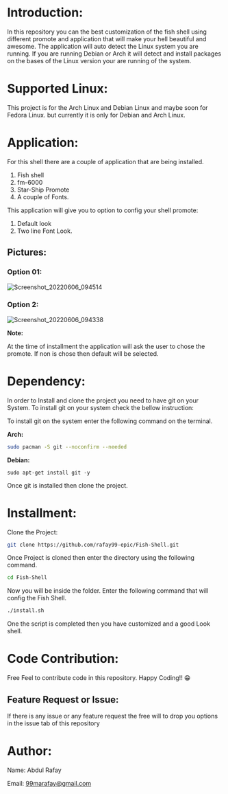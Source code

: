 # Introduction:

In this repository you can the best customization of the fish shell using different promote and application that will make your hell beautiful and awesome. The application will auto detect the Linux system you are running. If you are running Debian or Arch it will detect and install packages on the bases of the Linux version your are running of the system. 

# Supported Linux:

This project is for the Arch Linux and Debian Linux and maybe soon for Fedora Linux. but currently it is only for Debian and Arch Linux.

# Application:

For this shell there are a couple of application that are being installed.

1. Fish shell
2. fm-6000
3. Star-Ship Promote
4. A couple of Fonts.

This application will give you to option to config your shell promote: 

1. Default look
2. Two line Font Look.

## Pictures:

### Option 01:
![Screenshot_20220606_094514](https://user-images.githubusercontent.com/82662797/172096668-cdb21de6-3634-4abd-b516-78645bb493f7.png)

### Option 2:

![Screenshot_20220606_094338](https://user-images.githubusercontent.com/82662797/172096646-ce6f6ecd-9ffc-4c11-927e-dbdb4756b1ec.png)


**Note:**

At the time of installment the application will ask the user to chose the promote. If non is chose then default will be selected.

# Dependency:

In order to Install and clone the project you need to have git on your System. To install git on your system check the bellow instruction:

To install git on the system enter the following command on the terminal.

**Arch:**

```bash
sudo pacman -S git --noconfirm --needed
```

**Debian:**

```
sudo apt-get install git -y
```

 Once git is installed then clone the project.

# Installment:

Clone the Project:

```bash
git clone https://github.com/rafay99-epic/Fish-Shell.git
```

Once Project is cloned then enter the directory using the following command.

```bash
cd Fish-Shell
```

Now you will be inside the folder. Enter the following command that will config the Fish Shell.

```bash
./install.sh
```

One the script is completed then you have customized and a good Look shell.

# Code Contribution:

Free Feel to contribute code in this repository. Happy Coding!! 😁

## Feature Request or Issue:

If there is any issue or any feature request the free will to drop you options in the issue tab of this repository

# Author:

Name: Abdul Rafay 

Email: 99marafay@gmail.com
